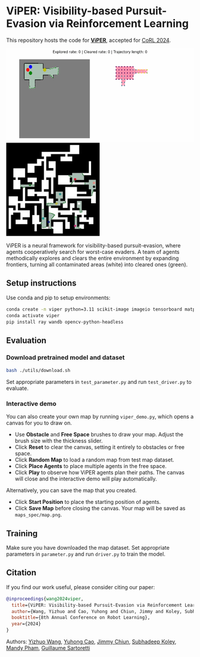 # ViPER: Visibility-based Pursuit-Evasion via Reinforcement Learning

This repository hosts the code for [**ViPER**](https://openreview.net/pdf?id=EPujQZWemk), accepted for [CoRL 2024](https://www.corl.org/).

<div>
   <img src="utils/media/demo.gif" height="250"/>
   <img src="utils/media/demo_large.gif" height="250"/>
</div>

ViPER is a neural framework for visibility-based pursuit-evasion, where agents cooperatively search for worst-case evaders.
A team of agents methodically explores and clears the entire environment by expanding frontiers, turning all contaminated areas (white) into cleared ones (green).

## Setup instructions

Use conda and pip to setup environments:

```bash
conda create -n viper python=3.11 scikit-image imageio tensorboard matplotlib pytorch pytorch-cuda=11.8 -c pytorch -c nvidia -y
conda activate viper
pip install ray wandb opencv-python-headless
```

## Evaluation

### Download pretrained model and dataset

```bash
bash ./utils/download.sh
```

Set appropriate parameters in `test_parameter.py` and run `test_driver.py` to evaluate.

### Interactive demo

You can also create your own map by running `viper_demo.py`, which opens a canvas for you to draw on.

- Use **Obstacle** and **Free Space** brushes to draw your map. Adjust the brush size with the thickness slider.
- Click **Reset** to clear the canvas, setting it entirely to obstacles or free space.
- Click **Random Map** to load a random map from test map dataset.
- Click **Place Agents** to place multiple agents in the free space.
- Click **Play** to observe how ViPER agents plan their paths. The canvas will close and the interactive demo will play automatically.

Alternatively, you can save the map that you created.

- Click **Start Position** to place the starting position of agents.
- Click **Save Map** before closing the canvas. Your map will be saved as `maps_spec/map.png`. 

## Training

Make sure you have downloaded the map dataset.
Set appropriate parameters in `parameter.py` and run `driver.py` to train the model.


## Citation

If you find our work useful, please consider citing our paper:

```bibtex
@inproceedings{wang2024viper,
  title={ViPER: Visibility-based Pursuit-Evasion via Reinforcement Learning},
  author={Wang, Yizhuo and Cao, Yuhong and Chiun, Jimmy and Koley, Subhadeep and Pham, Mandy and Sartoretti, Guillaume},
  booktitle={8th Annual Conference on Robot Learning},
  year={2024}
}
```

Authors:
[Yizhuo Wang](https://www.yizhuo-wang.com/),
[Yuhong Cao](https://www.yuhongcao.online/),
[Jimmy Chiun](https://www.linkedin.com/in/jimmychiun/),
[Subhadeep Koley](https://www.linkedin.com/in/subhadeep-koley-70251b1bb/),
[Mandy Pham](https://www.linkedin.com/in/phamandy24/),
[Guillaume Sartoretti](https://cde.nus.edu.sg/me/staff/sartoretti-guillaume-a/)
